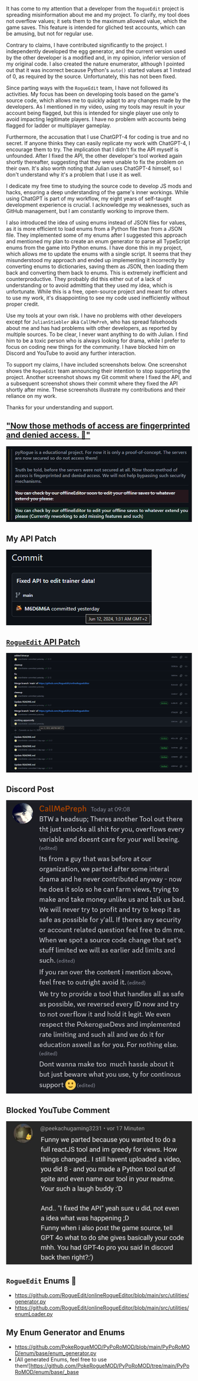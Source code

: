 It has come to my attention that a developer from the `RogueEdit` project is spreading misinformation about me and my project. To clarify, my tool does not overflow values; it sets them to the maximum allowed value, which the game saves. This feature is intended for gliched test accounts, which can be amusing, but not for regular use.

Contrary to claims, I have contributed significantly to the project. I independently developed the egg generator, and the current version used by the other developer is a modified and, in my opinion, inferior version of my original code. I also created the nature enumerator, although I pointed out that it was incorrect because Python's `auto()` started values at 1 instead of 0, as required by the source. Unfortunately, this has not been fixed.

Since parting ways with the `RogueEdit` team, I have not followed its activities. My focus has been on developing tools based on the game's source code, which allows me to quickly adapt to any changes made by the developers. As I mentioned in my video, using my tools may result in your account being flagged, but this is intended for single player use only to avoid impacting legitimate players. I have no problem with accounts being flagged for ladder or multiplayer gameplay.

Furthermore, the accusation that I use ChatGPT-4 for coding is true and no secret. If anyone thinks they can easily replicate my work with ChatGPT-4, I encourage them to try. The implication that I didn't fix the API myself is unfounded. After I fixed the API, the other developer's tool worked again shortly thereafter, suggesting that they were unable to fix the problem on their own. It's also worth noting that Julian uses ChatGPT-4 himself, so I don't understand why it's a problem that I use it as well.

I dedicate my free time to studying the source code to develop JS mods and hacks, ensuring a deep understanding of the game's inner workings. While using ChatGPT is part of my workflow, my eight years of self-taught development experience is crucial. I acknowledge my weaknesses, such as GitHub management, but I am constantly working to improve them.

I also introduced the idea of using enums instead of JSON files for values, as it is more efficient to load enums from a Python file than from a JSON file. They implemented some of my enums after I suggested this approach and mentioned my plan to create an enum generator to parse all TypeScript enums from the game into Python enums. I have done this in my project, which allows me to update the enums with a single script. It seems that they misunderstood my approach and ended up implementing it incorrectly by converting enums to dictionaries, saving them as JSON, then loading them back and converting them back to enums. This is extremely inefficient and counterproductive. They probably did this either out of a lack of understanding or to avoid admitting that they used my idea, which is unfortunate. While this is a free, open-source project and meant for others to use my work, it's disappointing to see my code used inefficiently without proper credit.

Use my tools at your own risk. I have no problems with other developers except for `JulianStiebler` aka `CallMePreh`, who has spread falsehoods about me and has had problems with other developers, as reported by multiple sources. To be clear, I never want anything to do with Julian. I find him to be a toxic person who is always looking for drama, while I prefer to focus on coding new things for the community. I have blocked him on Discord and YouTube to avoid any further interaction.

To support my claims, I have included screenshots below. One screenshot shows the `RogueEdit` team announcing their intention to stop supporting the project. Another screenshot shows my Git commit where I fixed the API, and a subsequent screenshot shows their commit where they fixed the API shortly after mine. These screenshots illustrate my contributions and their reliance on my work.

Thanks for your understanding and support.

## ["Now those methods of access are fingerprinted and denied access. 🤡"](https://github.com/RogueEdit/onlineRogueEditor/commit/492cc388b0c45dfd4528b171a30b3ad55014d1c7?short_path=b335630#diff-b335630551682c19a781afebcf4d07bf978fb1f8ac04c6bf87428ed5106870f5)

![Now those methods of access are fingerprinted and denied access.](./proof3.png)

## My API Patch

![My API Patch](./proof2.png)

## [`RogueEdit` API Patch](https://github.com/RogueEdit/onlineRogueEditor/commit/22f11fe661b551709ff1bf00422a59cf07cce7a4)

![RogueEdit API Patch](./proof1.png)

## Discord Post

![Discord Post](./proof4.png)

## Blocked YouTube Comment

![Blocked YouTube Comment](./proof5.png)

## `RogueEdit` Enums 🤡

-   https://github.com/RogueEdit/onlineRogueEditor/blob/main/src/utilities/generator.py
-   https://github.com/RogueEdit/onlineRogueEditor/blob/main/src/utilities/enumLoader.py

## My Enum Generator and Enums

-   https://github.com/PokeRogueMOD/PyPoRoMOD/blob/main/PyPoRoMOD/enum/base/enum_generator.py
-   [All generated Enums, feel free to use them!]https://github.com/PokeRogueMOD/PyPoRoMOD/tree/main/PyPoRoMOD/enum/base/_base
